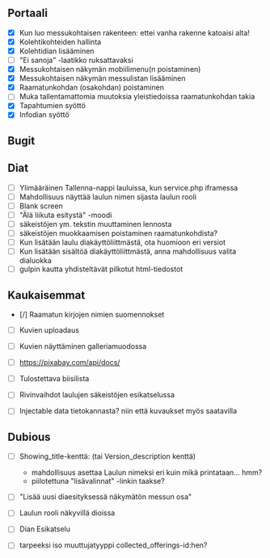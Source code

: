 
Portaali
--------

- [X] Kun luo messukohtaisen rakenteen: ettei vanha rakenne katoaisi alta!
- [X] Kolehtikohteiden hallinta
- [X] Kolehtidian lisääminen
- [ ] "Ei sanoja" -laatikko ruksattavaksi
- [X] Messukohtaisen näkymän mobiilimenu(n poistaminen)
- [X] Messukohtaisen näkymän messulistan lisääminen
- [X] Raamatunkohdan (osakohdan) poistaminen
- [ ] Muka tallentamattomia muutoksia yleistiedoissa raamatunkohdan takia
- [X] Tapahtumien syöttö
- [X] Infodian syöttö

Bugit
-----


Diat
----

- [ ] Ylimääräinen Tallenna-nappi lauluissa, kun service.php iframessa
- [ ] Mahdollisuus  näyttää laulun nimen sijasta laulun rooli
- [ ] Blank screen
- [ ] "Älä liikuta esitystä" -moodi
- [ ] säkeistöjen ym. tekstin muuttaminen lennosta
- [ ] säkeistöjen muokkaamisen poistaminen raamatunkohdista?
- [ ] Kun lisätään laulu diakäyttöliittmästä, ota huomioon eri versiot
- [ ] Kun lisätään sisältöä diakäyttöliittmästä, anna mahdollisuus valita dialuokka
- [ ] gulpin kautta yhdisteltävät pilkotut html-tiedostot

Kaukaisemmat
------------

- [/] Raamatun kirjojen nimien suomennokset
- [ ] Kuvien uploadaus
- [ ] Kuvien näyttäminen galleriamuodossa
- [ ] https://pixabay.com/api/docs/
- [ ] Tulostettava biisilista
- [ ] Rivinvaihdot laulujen säkeistöjen esikatselussa
- [ ] Injectable data tietokannasta? niin että kuvaukset myös saatavilla


Dubious
-------

- [ ] Showing_title-kenttä: (tai Version_description kenttä)
    - mahdollisuus asettaa Laulun nimeksi eri kuin mikä printataan... hmm?
    - piilotettuna "lisävalinnat" -linkin taakse?
- [ ] "Lisää uusi diaesityksessä näkymätön messun osa"
- [ ] Laulun rooli näkyvillä dioissa
- [ ] Dian Esikatselu
- [ ] tarpeeksi iso muuttujatyyppi collected_offerings-id:hen?

